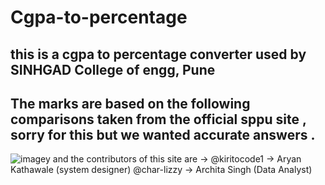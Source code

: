 # Cgpa-to-percentage
this is a cgpa to percentage converter used by SINHGAD College of engg, Pune
---

## The marks are based on the following comparisons taken from the official sppu site , sorry for this but we wanted accurate answers .

<img src="https://github.com/kiritocode1/Cgpa-to-percentage/blob/main/WhatsApp%20Image%202022-02-09%20at%2012.52.20%20PM.jpeg" alt="imagey"/>
and the contributors of this site are -> 
@kiritocode1 -> Aryan Kathawale (system designer)
@char-lizzy -> Archita Singh (Data Analyst)
